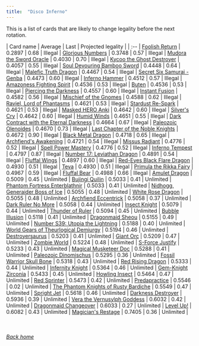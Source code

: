 ```yaml
---
title:  "Disco Inferno"
---
```


This is a list of cards that are likely to change legality before the next rotation.

| Card name | Average | Last | Projected legality |
| :-- |
[Foolish Return](https://db.ygoprodeck.com/card/?search=Foolish%20Return) | 0.2897 | 0.68 | Illegal |
[Glorious Numbers](https://db.ygoprodeck.com/card/?search=Glorious%20Numbers) | 0.3748 | 0.57 | Illegal |
[Mudora the Sword Oracle](https://db.ygoprodeck.com/card/?search=Mudora%20the%20Sword%20Oracle) | 0.4030 | 0.70 | Illegal |
[Kycoo the Ghost Destroyer](https://db.ygoprodeck.com/card/?search=Kycoo%20the%20Ghost%20Destroyer) | 0.4057 | 0.55 | Illegal |
[Soul Devouring Bamboo Sword](https://db.ygoprodeck.com/card/?search=Soul%20Devouring%20Bamboo%20Sword) | 0.4448 | 0.64 | Illegal |
[Malefic Truth Dragon](https://db.ygoprodeck.com/card/?search=Malefic%20Truth%20Dragon) | 0.4467 | 0.54 | Illegal |
[Secret Six Samurai - Genba](https://db.ygoprodeck.com/card/?search=Secret%20Six%20Samurai%20-%20Genba) | 0.4473 | 0.60 | Illegal |
[Inferno Hammer](https://db.ygoprodeck.com/card/?search=Inferno%20Hammer) | 0.4512 | 0.57 | Illegal |
[Amazoness Fighting Spirit](https://db.ygoprodeck.com/card/?search=Amazoness%20Fighting%20Spirit) | 0.4536 | 0.53 | Illegal |
[Buten](https://db.ygoprodeck.com/card/?search=Buten) | 0.4536 | 0.53 | Illegal |
[Piercing the Darkness](https://db.ygoprodeck.com/card/?search=Piercing%20the%20Darkness) | 0.4557 | 0.60 | Illegal |
[Instant Fusion](https://db.ygoprodeck.com/card/?search=Instant%20Fusion) | 0.4582 | 0.56 | Illegal |
[Mischief of the Gnomes](https://db.ygoprodeck.com/card/?search=Mischief%20of%20the%20Gnomes) | 0.4588 | 0.62 | Illegal |
[Raviel, Lord of Phantasms](https://db.ygoprodeck.com/card/?search=Raviel,%20Lord%20of%20Phantasms) | 0.4621 | 0.53 | Illegal |
[Stardust Re-Spark](https://db.ygoprodeck.com/card/?search=Stardust%20Re-Spark) | 0.4621 | 0.53 | Illegal |
[Masked HERO Anki](https://db.ygoprodeck.com/card/?search=Masked%20HERO%20Anki) | 0.4642 | 0.60 | Illegal |
[Silver's Cry](https://db.ygoprodeck.com/card/?search=Silver's%20Cry) | 0.4642 | 0.60 | Illegal |
[Humid Winds](https://db.ygoprodeck.com/card/?search=Humid%20Winds) | 0.4651 | 0.55 | Illegal |
[Dark Contract with the Eternal Darkness](https://db.ygoprodeck.com/card/?search=Dark%20Contract%20with%20the%20Eternal%20Darkness) | 0.4664 | 0.67 | Illegal |
[Paleozoic Olenoides](https://db.ygoprodeck.com/card/?search=Paleozoic%20Olenoides) | 0.4670 | 0.73 | Illegal |
[Last Chapter of the Noble Knights](https://db.ygoprodeck.com/card/?search=Last%20Chapter%20of%20the%20Noble%20Knights) | 0.4672 | 0.90 | Illegal |
[Black Metal Dragon](https://db.ygoprodeck.com/card/?search=Black%20Metal%20Dragon) | 0.4718 | 0.65 | Illegal |
[Archfiend's Awakening](https://db.ygoprodeck.com/card/?search=Archfiend's%20Awakening) | 0.4721 | 0.54 | Illegal |
[Missus Radiant](https://db.ygoprodeck.com/card/?search=Missus%20Radiant) | 0.4776 | 0.52 | Illegal |
[Spell Power Mastery](https://db.ygoprodeck.com/card/?search=Spell%20Power%20Mastery) | 0.4776 | 0.52 | Illegal |
[Inferno Tempest](https://db.ygoprodeck.com/card/?search=Inferno%20Tempest) | 0.4797 | 0.87 | Illegal |
[Number 17: Leviathan Dragon](https://db.ygoprodeck.com/card/?search=Number%2017:%20Leviathan%20Dragon) | 0.4891 | 0.54 | Illegal |
[Fluffal Wings](https://db.ygoprodeck.com/card/?search=Fluffal%20Wings) | 0.4897 | 0.60 | Illegal |
[Red-Eyes Black Flare Dragon](https://db.ygoprodeck.com/card/?search=Red-Eyes%20Black%20Flare%20Dragon) | 0.4930 | 0.51 | Illegal |
[Teva](https://db.ygoprodeck.com/card/?search=Teva) | 0.4930 | 0.51 | Illegal |
[Primula the Rikka Fairy](https://db.ygoprodeck.com/card/?search=Primula%20the%20Rikka%20Fairy) | 0.4967 | 0.59 | Illegal |
[Fluffal Bear](https://db.ygoprodeck.com/card/?search=Fluffal%20Bear) | 0.4988 | 0.66 | Illegal |
[Amulet Dragon](https://db.ygoprodeck.com/card/?search=Amulet%20Dragon) | 0.5009 | 0.45 | Unlimited |
[Bujingi Quilin](https://db.ygoprodeck.com/card/?search=Bujingi%20Quilin) | 0.5033 | 0.41 | Unlimited |
[Phantom Fortress Enterblathnir](https://db.ygoprodeck.com/card/?search=Phantom%20Fortress%20Enterblathnir) | 0.5033 | 0.41 | Unlimited |
[Nidhogg, Generaider Boss of Ice](https://db.ygoprodeck.com/card/?search=Nidhogg,%20Generaider%20Boss%20of%20Ice) | 0.5055 | 0.48 | Unlimited |
[White Rose Dragon](https://db.ygoprodeck.com/card/?search=White%20Rose%20Dragon) | 0.5055 | 0.48 | Unlimited |
[Archfiend Eccentrick](https://db.ygoprodeck.com/card/?search=Archfiend%20Eccentrick) | 0.5058 | 0.37 | Unlimited |
[Dark Ruler No More](https://db.ygoprodeck.com/card/?search=Dark%20Ruler%20No%20More) | 0.5058 | 0.44 | Unlimited |
[Insect Knight](https://db.ygoprodeck.com/card/?search=Insect%20Knight) | 0.5079 | 0.44 | Unlimited |
[Thunder of Ruler](https://db.ygoprodeck.com/card/?search=Thunder%20of%20Ruler) | 0.5094 | 0.45 | Unlimited |
[Bubble Illusion](https://db.ygoprodeck.com/card/?search=Bubble%20Illusion) | 0.5118 | 0.41 | Unlimited |
[Dragonmaid Sheou](https://db.ygoprodeck.com/card/?search=Dragonmaid%20Sheou) | 0.5155 | 0.49 | Unlimited |
[Number S39: Utopia the Lightning](https://db.ygoprodeck.com/card/?search=Number%20S39:%20Utopia%20the%20Lightning) | 0.5188 | 0.40 | Unlimited |
[World Gears of Theurlogical Demiurgy](https://db.ygoprodeck.com/card/?search=World%20Gears%20of%20Theurlogical%20Demiurgy) | 0.5194 | 0.46 | Unlimited |
[Destroyersaurus](https://db.ygoprodeck.com/card/?search=Destroyersaurus) | 0.5203 | 0.41 | Unlimited |
[Giant Orc](https://db.ygoprodeck.com/card/?search=Giant%20Orc) | 0.5209 | 0.47 | Unlimited |
[Zombie World](https://db.ygoprodeck.com/card/?search=Zombie%20World) | 0.5224 | 0.48 | Unlimited |
[S-Force Justify](https://db.ygoprodeck.com/card/?search=S-Force%20Justify) | 0.5233 | 0.43 | Unlimited |
[Magical Musketeer Doc](https://db.ygoprodeck.com/card/?search=Magical%20Musketeer%20Doc) | 0.5288 | 0.41 | Unlimited |
[Paleozoic Dinomischus](https://db.ygoprodeck.com/card/?search=Paleozoic%20Dinomischus) | 0.5295 | 0.36 | Unlimited |
[Fossil Warrior Skull Bone](https://db.ygoprodeck.com/card/?search=Fossil%20Warrior%20Skull%20Bone) | 0.5318 | 0.43 | Unlimited |
[Red Rising Dragon](https://db.ygoprodeck.com/card/?search=Red%20Rising%20Dragon) | 0.5333 | 0.44 | Unlimited |
[Infernity Knight](https://db.ygoprodeck.com/card/?search=Infernity%20Knight) | 0.5364 | 0.46 | Unlimited |
[Gem-Knight Zirconia](https://db.ygoprodeck.com/card/?search=Gem-Knight%20Zirconia) | 0.5433 | 0.45 | Unlimited |
[Howling Insect](https://db.ygoprodeck.com/card/?search=Howling%20Insect) | 0.5464 | 0.47 | Unlimited |
[Red Sprinter](https://db.ygoprodeck.com/card/?search=Red%20Sprinter) | 0.5473 | 0.42 | Unlimited |
[Predapractice](https://db.ygoprodeck.com/card/?search=Predapractice) | 0.5546 | 0.02 | Unlimited |
[The Phantom Knights of Rusty Bardiche](https://db.ygoprodeck.com/card/?search=The%20Phantom%20Knights%20of%20Rusty%20Bardiche) | 0.5549 | 0.47 | Unlimited |
[Spright Jet](https://db.ygoprodeck.com/card/?search=Spright%20Jet) | 0.5618 | 0.46 | Unlimited |
[Darkness Destroyer](https://db.ygoprodeck.com/card/?search=Darkness%20Destroyer) | 0.5936 | 0.39 | Unlimited |
[Vera the Vernusylph Goddess](https://db.ygoprodeck.com/card/?search=Vera%20the%20Vernusylph%20Goddess) | 0.6032 | 0.42 | Unlimited |
[Dragonmaid Changeover](https://db.ygoprodeck.com/card/?search=Dragonmaid%20Changeover) | 0.6033 | 0.27 | Unlimited |
[Level Up!](https://db.ygoprodeck.com/card/?search=Level%20Up!) | 0.6082 | 0.43 | Unlimited |
[Magician's Restage](https://db.ygoprodeck.com/card/?search=Magician's%20Restage) | 0.7405 | 0.36 | Unlimited |

<br>

###### [Back home](index)